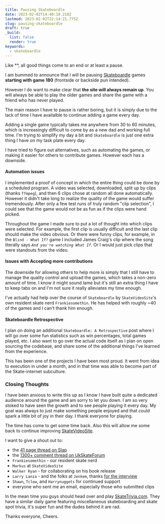 ```yaml
---
title: Pausing Skateboardle
date: 2023-02-02T14:40:10.218Z
lastmod: 2023-02-02T22:14:21.775Z
slug: pausing-skateboardle
draft: true
_build:
  list: false
  render: true
keywords:
  - skateboardle
---
```

Like **, all good things come to an end or at least a pause.

I am bummed to announce that I will be pausing [Skateboardle](https://skateboardle.com) games **starting with game 180** (frontside or backside pun intended).

However I do want to make clear that **the site will always remain up**. You will always be able to play the older games and share the game with a friend who has never played.

The main reason I have to pause is rather boring, but it is simply due to the lack of time I have availalble to continue adding a game every day.

Adding a single game typically takes me anywhere from 30 to 60 minutes, which is increasingly difficult to come by as a new dad and working full time. I'm trying to simplify my day a bit and `Skateboardle` is just one extra thing I have on my task plate every day.

I have tried to figure out alternatives, such as automating the games, or making it easier for others to contribute games. However each has a downside.

#### Automation issues

I implemented a proof of concept in which the entire thing could be done by a scheduled program. A video was selected, downloaded, split up by clips (thanks `ffmpeg`), and then 6 clips chose at random all done automatically. However it didn't take long to realize the quality of the game would suffer tremendously. After only a few test runs of truly random "clip selection", I could see that the game would not be as fun as if the clips were hand picked.

Throughout the game I made sure to put a lot of thought into which clips were selected. For example, the first clip is usually difficult and the last clip should make the video obvious. Or there were funny clips, for example, in the `Blind - What If?` game I included James Craig's clip where the song literally says *`And you're watching What If`*. Or I would just pick clips that were standouts from the video.

#### Issues with Accepting more contributions

The downside for allowing others to help more is simply that I still have to manage the quality control and upload the games, which takes a non-zero amount of time. I know it might sound lame but it's still an extra thing I have to keep tabs on and I'm not sure it really alleviates my time enough.

I've actually had help over the course of `Skateboardle` by `SkateVideoSite`'s own resident skate nerd `Frankiesomethin`. He has helped with roughly ~40 of the games and I can't thank him enough.


#### Skateboardle Retrospective
I plan on doing an additional `Skateboardle: A Retrospective` post where I will go over some fun statistics such as win percentages, total games played, etc. I also want to go over the actual code itself as I plan on open sourcing the codebase, and share some of the additional things I've learned from the experience.

This has been one of the projects I have been most proud. It went from idea to execution in under a month, and in that time was able to become part of the Skate-internet subculture.

### Closing Thoughts

I have been anxious to write this up as I know I have built quite a dedicated audience around the game and am sorry to let you down. I am so very stoked to have seen the growth and to see people playing it every day. My goal was always to just make something people enjoyed and that could spark a little bit of joy in their day. I thank everyone for playing.

The time has come to get some time back. Also this will allow me some back to continue improving [SkateVideoSite](https://skatevideosite.com).

I want to give a shout out to:

- the [41 page thread on Slap](https://www.slapmagazine.com/index.php?topic=123242.1200)
- the [1300+ comment thread on UkSkateForum](https://ukskateforum.co.uk/t/skateboardle-video-quiz-contains-spoilers/3082/1357)
- `Frankiesomethin` - our resident skate nerd
- `Markus` at `SkateVideoSite`
- `Walker Ryan` - for collaborating on his book release
- `Larry Lanza` - and the folks at `Jenkem`, thanks [for the interview](https://www.jenkemmag.com/home/2022/09/22/a-quick-chat-with-the-creator-of-skateboardle-a-skate-trivia-game/)
- `Shawn`, `Tclow`, and `Harrynuggets` for continued support
- everyone who sent me an email, especially those who submitted clips


In the mean time you guys should head over and play [SkateTrivia.com](https://skatetrivia.com). They have a similar daily game featuring miscellaneous skateboarding and skate spot trivia, it's super fun and the dudes behind it are rad.

Thanks everyone, Cheers.